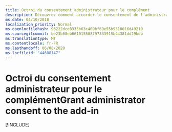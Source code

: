 ```yaml
---
title: Octroi du consentement administrateur pour le complément
description: Découvrez comment accorder le consentement de l’administrateur à votre complément
ms.date: 04/10/2018
localization_priority: Normal
ms.openlocfilehash: 93222dce8335b63c469bf69e55b9310016d49210
ms.sourcegitcommit: be23b68eb661015508797333915b44381dd29bdb
ms.translationtype: MT
ms.contentlocale: fr-FR
ms.lasthandoff: 06/08/2020
ms.locfileid: "44608147"
---
```

# <a name="grant-administrator-consent-to-the-add-in"></a><span data-ttu-id="58a73-103">Octroi du consentement administrateur pour le complément</span><span class="sxs-lookup"><span data-stu-id="58a73-103">Grant administrator consent to the add-in</span></span>

[!INCLUDE[](../includes/grant-admin-consent-to-an-add-in-include.md)]
